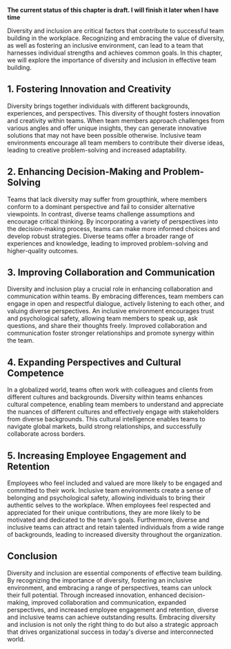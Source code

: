 **The current status of this chapter is draft. I will finish it later when I have time**

Diversity and inclusion are critical factors that contribute to successful team building in the workplace. Recognizing and embracing the value of diversity, as well as fostering an inclusive environment, can lead to a team that harnesses individual strengths and achieves common goals. In this chapter, we will explore the importance of diversity and inclusion in effective team building.

**1. Fostering Innovation and Creativity**
------------------------------------------

Diversity brings together individuals with different backgrounds, experiences, and perspectives. This diversity of thought fosters innovation and creativity within teams. When team members approach challenges from various angles and offer unique insights, they can generate innovative solutions that may not have been possible otherwise. Inclusive team environments encourage all team members to contribute their diverse ideas, leading to creative problem-solving and increased adaptability.

**2. Enhancing Decision-Making and Problem-Solving**
----------------------------------------------------

Teams that lack diversity may suffer from groupthink, where members conform to a dominant perspective and fail to consider alternative viewpoints. In contrast, diverse teams challenge assumptions and encourage critical thinking. By incorporating a variety of perspectives into the decision-making process, teams can make more informed choices and develop robust strategies. Diverse teams offer a broader range of experiences and knowledge, leading to improved problem-solving and higher-quality outcomes.

**3. Improving Collaboration and Communication**
------------------------------------------------

Diversity and inclusion play a crucial role in enhancing collaboration and communication within teams. By embracing differences, team members can engage in open and respectful dialogue, actively listening to each other, and valuing diverse perspectives. An inclusive environment encourages trust and psychological safety, allowing team members to speak up, ask questions, and share their thoughts freely. Improved collaboration and communication foster stronger relationships and promote synergy within the team.

**4. Expanding Perspectives and Cultural Competence**
-----------------------------------------------------

In a globalized world, teams often work with colleagues and clients from different cultures and backgrounds. Diversity within teams enhances cultural competence, enabling team members to understand and appreciate the nuances of different cultures and effectively engage with stakeholders from diverse backgrounds. This cultural intelligence enables teams to navigate global markets, build strong relationships, and successfully collaborate across borders.

**5. Increasing Employee Engagement and Retention**
---------------------------------------------------

Employees who feel included and valued are more likely to be engaged and committed to their work. Inclusive team environments create a sense of belonging and psychological safety, allowing individuals to bring their authentic selves to the workplace. When employees feel respected and appreciated for their unique contributions, they are more likely to be motivated and dedicated to the team's goals. Furthermore, diverse and inclusive teams can attract and retain talented individuals from a wide range of backgrounds, leading to increased diversity throughout the organization.

**Conclusion**
--------------

Diversity and inclusion are essential components of effective team building. By recognizing the importance of diversity, fostering an inclusive environment, and embracing a range of perspectives, teams can unlock their full potential. Through increased innovation, enhanced decision-making, improved collaboration and communication, expanded perspectives, and increased employee engagement and retention, diverse and inclusive teams can achieve outstanding results. Embracing diversity and inclusion is not only the right thing to do but also a strategic approach that drives organizational success in today's diverse and interconnected world.
